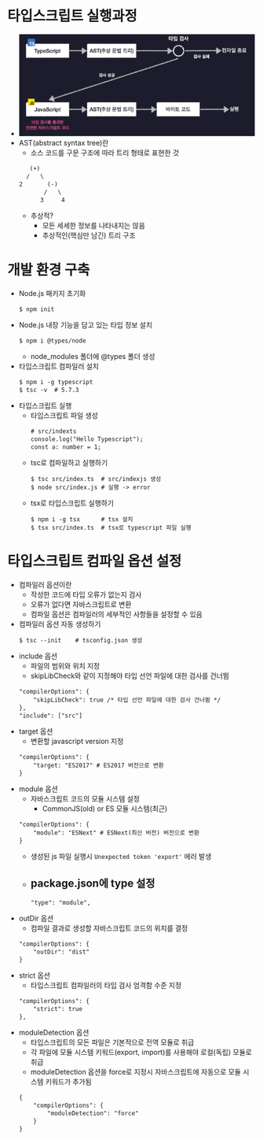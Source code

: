 # 타입스크립트 실행과정
- ![](./images/typescript_compile.png)
- AST(abstract syntax tree)란
    - 소스 코드를 구문 구조에 따라 트리 형태로 표현한 것
    ```
       (+)
      /   \
    2       (-)
           /   \
          3     4
    ```
    - 추상적?
        - 모든 세세한 정보를 나타내지는 않음
        - 추상적인(핵심만 남긴) 트리 구조
# 개발 환경 구축
- Node.js 패키지 초기화
    ``` 
    $ npm init
    ```
- Node.js 내장 기능을 담고 있는 타입 정보 설치
    ```
    $ npm i @types/node
    ```
    - node_modules 폴더에 @types 폴더 생성
- 타입스크립트 컴파일러 설치
    ``` 
    $ npm i -g typescript
    $ tsc -v  # 5.7.3
    ```
- 타입스크립트 실행
    - 타입스크립트 파일 생성
        ``` 
        # src/indexts
        console.log("Hello Typescript");
        const a: number = 1;
        ```
    - tsc로 컴파일하고 실행하기
        ``` 
        $ tsc src/index.ts  # src/indexjs 생성
        $ node src/index.js # 실행 -> error
        ```
    - tsx로 타입스크립트 실행하기
        ``` 
        $ npm i -g tsx      # tsx 설치
        $ tsx src/index.ts  # tsx로 typescript 파일 실행
        ```
# 타입스크립트 컴파일 옵션 설정
- 컴파일러 옵션이란
    - 작성한 코드에 타입 오류가 없는지 검사
    - 오류가 없다면 자바스크립트로 변환
    - 컴파일 옵션은 컴파일러의 세부적인 사항들을 설정할 수 있음
- 컴파일러 옵션 자동 생성하기
    ```
    $ tsc --init    # tsconfig.json 생성
    ```
- include 옵션
    - 파일의 범위와 위치 지정
    - skipLibCheck와 같이 지정해야 타입 선언 파일에 대한 검사를 건너뜀
    ```
    "compilerOptions": {
        "skipLibCheck": true /* 타입 선언 파일에 대한 검사 건너뜀 */
    },
    "include": ["src"]
    ```
- target 옵션
    - 변환할 javascript version 지정
    ```
    "compilerOptions": {
        "target: "ES2017" # ES2017 버전으로 변환
    } 
    ```
- module 옵션
    - 자바스크립트 코드의 모듈 시스템 설정
        - CommonJS(old) or ES 모듈 시스템(최근)
    ```
    "compilerOptions": {
        "module": "ESNext" # ESNext(최신 버전) 버전으로 변환
    } 
    ```
    - 생성된 js 파일 실행시 `Unexpected token 'export'` 에러 발생
    - package.json에 type 설정
        - 
        ```
        "type": "module",
        ```
- outDir 옵션
    - 컴파일 결과로 생성할 자바스크립트 코드의 위치를 결정
    ```
    "compilerOptions": {
        "outDir": "dist"
    } 
    ```
- strict 옵션
    - 타입스크립트 컴파일러의 타입 검사 엄격함 수준 지정
    ```
    "compilerOptions": {
        "strict": true
    },
    ```
- moduleDetection 옵션
    - 타입스크립트의 모든 파일은 기본적으로 전역 모듈로 취급
    - 각 파일에 모듈 시스템 키워드(export, import)를 사용해야 로컬(독립) 모듈로 취급
    - moduleDetection 옵션을 force로 지정시 자바스크립트에 자동으로 모듈 시스템 키워드가 추가됨
    ```
    {
        "compilerOptions": {
            "moduleDetection": "force"
        }
    }
    ```
